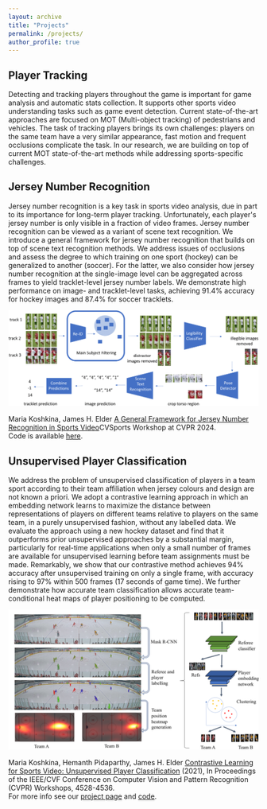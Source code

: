 ```yaml
---
layout: archive
title: "Projects"
permalink: /projects/
author_profile: true
---
```

## Player Tracking
			
Detecting and tracking players throughout the game is important for game analysis and automatic stats collection. It supports other sports video understanding tasks such as game event detection.  Current state-of-the-art approaches are focused on MOT (Multi-object tracking) of pedestrians and vehicles. The task of tracking players brings its own challenges: players on the same team have a very similar appearance, fast motion and frequent occlusions complicate the task.  In our research, we are building on top of current MOT state-of-the-art methods while addressing sports-specific challenges.

## Jersey Number Recognition 
			
Jersey number recognition is a key task in sports video analysis, due in part to its importance for long-term player tracking.  Unfortunately, each player's jersey number is only visible in a fraction of video frames.  Jersey number recognition can be viewed as a variant of scene text recognition. We introduce a general framework for jersey number recognition that builds on top of scene text recognition methods. We address issues of occlusions and assess the degree to which training on one sport (hockey) can be generalized to another (soccer). For the latter, we also consider how jersey number recognition at the single-image level can be aggregated across frames to yield tracklet-level jersey number labels. We demonstrate high performance on image- and tracklet-level tasks, achieving 91.4% accuracy for hockey images and 87.4% for soccer tracklets.

<img class='workflow' src='../images/soccer_pipeline.png'>

Maria Koshkina, James H. Elder <a href='https://openaccess.thecvf.com/content/CVPR2024W/CVsports/papers/Koshkina_A_General_Framework_for_Jersey_Number_Recognition_in_Sports_Video_CVPRW_2024_paper.pdf'>A General Framework for Jersey Number Recognition in Sports Video</a>CVSports Workshop at CVPR 2024.
			<br>
			Code is available <a href='https://github.com/mkoshkina/jersey-number-pipeline/'>here</a>.


## Unsupervised Player Classification 

We address the problem of unsupervised classification of players in a team sport according to their team affiliation when jersey colours and design are not known a priori. We adopt a contrastive learning approach in which an embedding network learns to maximize the distance between representations of players on different teams relative to players on the same team, in a purely unsupervised fashion, without any labelled data. We evaluate the approach using a new hockey dataset and find that it outperforms prior unsupervised approaches by a substantial margin, particularly for real-time applications when only a small number of frames are available for unsupervised learning before team assignments must be made. Remarkably, we show that our contrastive method achieves 94% accuracy after unsupervised training on only a single frame, with accuracy rising to 97% within 500 frames (17 seconds of game time). We further demonstrate how accurate team classification allows accurate team-conditional heat maps of player positioning to be computed.<br>
			
<img class='workflow' src='../images/workflow.png'>
			
Maria Koshkina, Hemanth Pidaparthy, James H. Elder <a href='https://openaccess.thecvf.com/content/CVPR2021W/CVSports/papers/Koshkina_Contrastive_Learning_for_Sports_Video_Unsupervised_Player_Classification_CVPRW_2021_paper.pdf'>Contrastive Learning for Sports Video: Unsupervised Player Classification</a>
			(2021), In Proceedings of the IEEE/CVF Conference on Computer Vision and Pattern Recognition (CVPR) Workshops, 4528-4536.<br>
			For more info see our <a href='https://mkoshkina.github.io/teamId/'>project page</a> and <a href='https://github.com/mkoshkina/teamId/'>code</a>.
			
